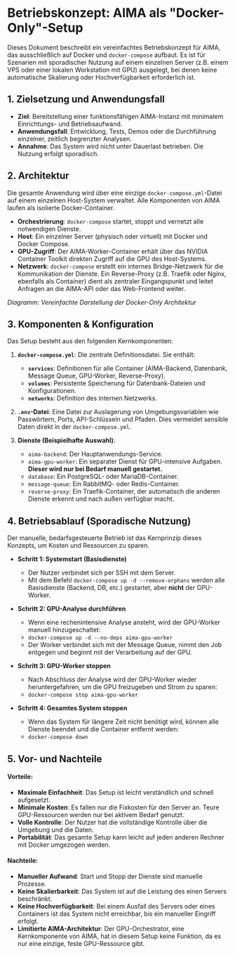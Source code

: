 # Betriebskonzept: AIMA als "Docker-Only"-Setup

Dieses Dokument beschreibt ein vereinfachtes Betriebskonzept für AIMA, das ausschließlich auf Docker und `docker-compose` aufbaut. Es ist für Szenarien mit sporadischer Nutzung auf einem einzelnen Server (z.B. einem VPS oder einer lokalen Workstation mit GPU) ausgelegt, bei denen keine automatische Skalierung oder Hochverfügbarkeit erforderlich ist.

## 1. Zielsetzung und Anwendungsfall

*   **Ziel**: Bereitstellung einer funktionsfähigen AIMA-Instanz mit minimalem Einrichtungs- und Betriebsaufwand.
*   **Anwendungsfall**: Entwicklung, Tests, Demos oder die Durchführung einzelner, zeitlich begrenzter Analysen.
*   **Annahme**: Das System wird nicht unter Dauerlast betrieben. Die Nutzung erfolgt sporadisch.

## 2. Architektur

Die gesamte Anwendung wird über eine einzige `docker-compose.yml`-Datei auf einem einzelnen Host-System verwaltet. Alle Komponenten von AIMA laufen als isolierte Docker-Container.

*   **Orchestrierung**: `docker-compose` startet, stoppt und vernetzt alle notwendigen Dienste.
*   **Host**: Ein einzelner Server (physisch oder virtuell) mit Docker und Docker Compose.
*   **GPU-Zugriff**: Der AIMA-Worker-Container erhält über das NVIDIA Container Toolkit direkten Zugriff auf die GPU des Host-Systems.
*   **Netzwerk**: `docker-compose` erstellt ein internes Bridge-Netzwerk für die Kommunikation der Dienste. Ein Reverse-Proxy (z.B. Traefik oder Nginx, ebenfalls als Container) dient als zentraler Eingangspunkt und leitet Anfragen an die AIMA-API oder das Web-Frontend weiter.

 *Diagramm: Vereinfachte Darstellung der Docker-Only Architektur*

## 3. Komponenten & Konfiguration

Das Setup besteht aus den folgenden Kernkomponenten:

1.  **`docker-compose.yml`**: Die zentrale Definitionsdatei. Sie enthält:
    *   **`services`**: Definitionen für alle Container (AIMA-Backend, Datenbank, Message Queue, GPU-Worker, Reverse-Proxy).
    *   **`volumes`**: Persistente Speicherung für Datenbank-Dateien und Konfigurationen.
    *   **`networks`**: Definition des internen Netzwerks.

2.  **`.env`-Datei**: Eine Datei zur Auslagerung von Umgebungsvariablen wie Passwörtern, Ports, API-Schlüsseln und Pfaden. Dies vermeidet sensible Daten direkt in der `docker-compose.yml`.

3.  **Dienste (Beispielhafte Auswahl)**:
    *   `aima-backend`: Der Hauptanwendungs-Service.
    *   `aima-gpu-worker`: Ein separater Dienst für GPU-intensive Aufgaben. **Dieser wird nur bei Bedarf manuell gestartet.**
    *   `database`: Ein PostgreSQL- oder MariaDB-Container.
    *   `message-queue`: Ein RabbitMQ- oder Redis-Container.
    *   `reverse-proxy`: Ein Traefik-Container, der automatisch die anderen Dienste erkennt und nach außen verfügbar macht.

## 4. Betriebsablauf (Sporadische Nutzung)

Der manuelle, bedarfsgesteuerte Betrieb ist das Kernprinzip dieses Konzepts, um Kosten und Ressourcen zu sparen.

*   **Schritt 1: Systemstart (Basisdienste)**
    *   Der Nutzer verbindet sich per SSH mit dem Server.
    *   Mit dem Befehl `docker-compose up -d --remove-orphans` werden alle Basisdienste (Backend, DB, etc.) gestartet, aber **nicht** der GPU-Worker.

*   **Schritt 2: GPU-Analyse durchführen**
    *   Wenn eine rechenintensive Analyse ansteht, wird der GPU-Worker manuell hinzugeschaltet:
    *   `docker-compose up -d --no-deps aima-gpu-worker`
    *   Der Worker verbindet sich mit der Message Queue, nimmt den Job entgegen und beginnt mit der Verarbeitung auf der GPU.

*   **Schritt 3: GPU-Worker stoppen**
    *   Nach Abschluss der Analyse wird der GPU-Worker wieder heruntergefahren, um die GPU freizugeben und Strom zu sparen:
    *   `docker-compose stop aima-gpu-worker`

*   **Schritt 4: Gesamtes System stoppen**
    *   Wenn das System für längere Zeit nicht benötigt wird, können alle Dienste beendet und die Container entfernt werden:
    *   `docker-compose down`

## 5. Vor- und Nachteile

#### Vorteile:

*   **Maximale Einfachheit**: Das Setup ist leicht verständlich und schnell aufgesetzt.
*   **Minimale Kosten**: Es fallen nur die Fixkosten für den Server an. Teure GPU-Ressourcen werden nur bei aktivem Bedarf genutzt.
*   **Volle Kontrolle**: Der Nutzer hat die vollständige Kontrolle über die Umgebung und die Daten.
*   **Portabilität**: Das gesamte Setup kann leicht auf jeden anderen Rechner mit Docker umgezogen werden.

#### Nachteile:

*   **Manueller Aufwand**: Start und Stopp der Dienste sind manuelle Prozesse.
*   **Keine Skalierbarkeit**: Das System ist auf die Leistung des einen Servers beschränkt.
*   **Keine Hochverfügbarkeit**: Bei einem Ausfall des Servers oder eines Containers ist das System nicht erreichbar, bis ein manueller Eingriff erfolgt.
*   **Limitierte AIMA-Architektur**: Der GPU-Orchestrator, eine Kernkomponente von AIMA, hat in diesem Setup keine Funktion, da es nur eine einzige, feste GPU-Ressource gibt.